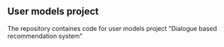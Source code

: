 ## User models project

The repository containes code for user models project "Dialogue based recommendation system"
